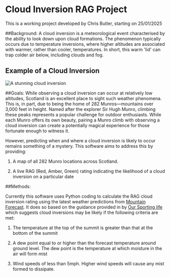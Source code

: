 # Cloud Inversion RAG Project

This is a working project developed by Chris Butler, starting on 25/01/2025

##Background:
A cloud inversion is a meteorological event characterised by the ability to look down upon cloud formations. The phenomenon typically occurs due to temperature inversions, where higher altitudes are associated with warmer, rather than cooler, temperatures. In short, this warm 'lid' can trap colder air below, including clouds and fog. 

## Example of a Cloud Inversion

![A stunning cloud inversion](https://d3teiib5p3f439.cloudfront.net/news/wp-content/uploads/2015/10/1-3.jpg)


##Goals:
While observing a cloud inversion can occur at relatively low altitudes, Scotland is an excellent place to sight such weather phenomena. This is, in part, due to being the home of 282 Munros—mountains over 3,000 feet in height. Named after the explorer Sir Hugh Munro, climbing these peaks represents a popular challenge for outdoor enthusiasts. While each Munro offers its own beauty, pairing a Munro climb with observing a cloud inversion can create a potentially magical experience for those fortunate enough to witness it.

However, predicting when and where a cloud inversion is likely to occur remains something of a mystery. This software aims to address this by providing:

1) A map of all 282 Munro locations across Scotland.


2) A live RAG (Red, Amber, Green) rating indicating the likelihood of a cloud inversion on a particular date

##Methods:

Currently this software uses Python coding to calculate the RAG cloud inversion rating using the latest weather predictions from [Mountain Forecast](https://www.mountain-forecast.com). It does so based on the guidance provided in by [Our Sporting life](https://oursportinglife.co.uk/cloud-inversions-forecast/) which suggests cloud inversions may be likely if the following criteria are met:

1) The temperature at the top of the summit is greater than that at the bottom of the summit

2) A dew point equal to or higher than the forecast temperature around ground level. The dew point is the temperature at which moisture in the air will form mist

3) Wind speeds of less than 5mph. Higher wind speeds will cause any mist formed to dissipate.


 

